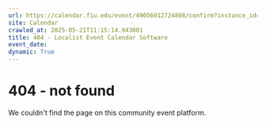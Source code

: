 ```yaml
---
url: https://calendar.fiu.edu/event/49056012724808/confirm?instance_id=49056012775015&return=https%3A%2F%2Fcalendar.fiu.edu%2Fcalendar%3Fevent_types%255B%255D%3D121723
site: Calendar
crawled_at: 2025-05-21T11:15:14.943001
title: 404 - Localist Event Calendar Software
event_date: 
dynamic: True
---
```


# 404 - not found
We couldn't find the page on this community event platform.
